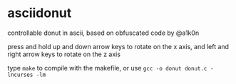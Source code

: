 # asciidonut
controllable donut in ascii, based on obfuscated code by @a1k0n

press and hold up and down arrow keys to rotate on the x axis, and left and right arrow keys to rotate on the z axis

type `make` to compile with the makefile, or use `gcc -o donut donut.c -lncurses -lm`
